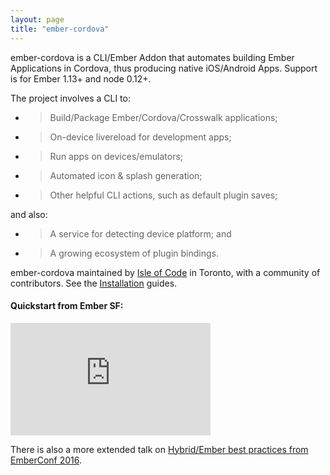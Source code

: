 ```yaml
---
layout: page
title: "ember-cordova"
---
```


ember-cordova is a CLI/Ember Addon that automates building Ember Applications in Cordova, thus producing native iOS/Android Apps.
Support is for Ember 1.13+ and node 0.12+.

The project involves a CLI to:

- > Build/Package Ember/Cordova/Crosswalk applications;

- > On-device livereload for development apps;

- > Run apps on devices/emulators;

- > Automated icon & splash generation;

- > Other helpful CLI actions, such as default plugin saves;


and also:

- > A service for detecting device platform; and

- > A growing ecosystem of plugin bindings.

ember-cordova maintained by [Isle of Code](https://isleofcode.com) in Toronto, with a community of contributors.
See the [Installation](pages/installation) guides.

#### Quickstart from Ember SF:
<div class="video-container">
<iframe width="320" height="180" src="https://www.youtube.com/embed/WFhTpSe2hNE" frameborder="0" allowfullscreen></iframe>
</div>

There is also a more extended talk on [Hybrid/Ember best practices from EmberConf 2016](https://www.youtube.com/embed/Ry639hvWKbM).
